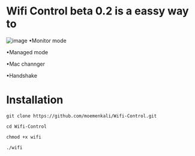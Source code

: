# Wifi Control beta 0.2 is a eassy way to 
![image](https://user-images.githubusercontent.com/89262048/157912013-5e45b00e-ddae-470f-82bb-375c49e86a15.png)
•Monitor mode

•Managed mode

•Mac channger   

•Handshake   

# Installation 
```
git clone https://github.com/moemenkali/Wifi-Control.git
```
```
cd Wifi-Control
```
```
chmod +x wifi
```
```
./wifi
```

